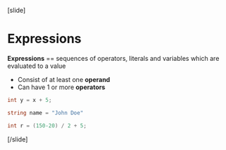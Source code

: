 [slide]
# Expressions
**Expressions** == sequences of operators, literals and variables which are evaluated to a value

  * Consist of at least one **operand**
  * Can have 1 or more **operators**
```csharp
int y = x + 5;
```
```csharp
string name = "John Doe"
```
```csharp
int r = (150-20) / 2 + 5;
```
[/slide]